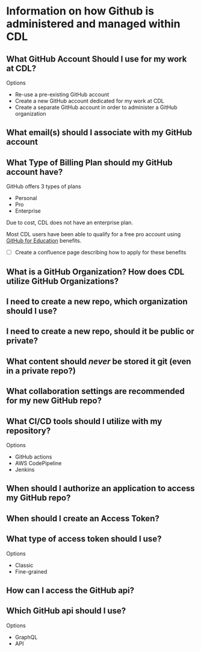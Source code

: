 # Information on how Github is administered and managed within CDL

## What GitHub Account Should I use for my work at CDL?

Options
- Re-use a pre-existing GitHub account
- Create a new GitHub account dedicated for my work at CDL
- Create a separate GitHub account in order to administer a GitHub organization

## What email(s) should I associate with my GitHub account

## What Type of Billing Plan should my GitHub account have?

GitHub offers 3 types of plans
- Personal
- Pro
- Enterprise

Due to cost, CDL does not have an enterprise plan.

Most CDL users have been able to qualify for a free pro account using [GitHub for Education](https://github.com/education) benefits.

- [ ] Create a confluence page describing how to apply for these benefits

## What is a GitHub Organization?  How does CDL utilize GitHub Organizations?

## I need to create a new repo, which organization should I use?

## I need to create a new repo, should it be public or private?

## What content should *never* be stored it git (even in a private repo?)

## What collaboration settings are recommended for my new GitHub repo?

## What CI/CD tools should I utilize with my repository?

Options
- GitHub actions
- AWS CodePipeline
- Jenkins

## When should I authorize an application to access my GitHub repo?

## When should I create an Access Token?

## What type of access token should I use?

Options
- Classic
- Fine-grained

## How can I access the GitHub api?

## Which GitHub api should I use?

Options
- GraphQL
- API
